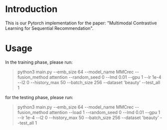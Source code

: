<h1>Introduction</h1>

This is our Pytorch implementation for the paper: "Multimodal Contrastive Learning for Sequential Recommendation".

<h1>Usage</h1>

In the training phase, please run:


>python3 main.py --emb_size 64 --model_name MMCrec --fusion_method attention --random_seed 0 --lmd 0.01 --gpu 1 --lr 1e-4 --l2 0 --history_max 50 --batch_size 256 --dataset 'beauty' --test_all 1


for the testing phase, please run:

>python3 main.py --emb_size 64 --model_name MMCrec --fusion_method attention --load 1 --random_seed 0 --lmd 0.01 --gpu 1 --lr 1e-4 --l2 0 --history_max 50 --batch_size 256 --dataset 'beauty' --test_all 1

